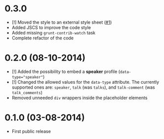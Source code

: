 # 0.3.0 #

* [!] Moved the style to an external style sheet ([#1][])
* Added JSCS to improve the code style
* Added missing `grunt-contrib-watch` task
* Complete refactor of the code

[#1]: https://github.com/AurelioDeRosa/JoindIn.js/issues/1

# 0.2.0 (08-10-2014) #

* [!] Added the possibility to embed a **speaker** profile (`data-type="speaker"`)
* [!] Changed the allowed values for the `data-type` attribute. The currently supported ones are: `speaker`, `talk` (was `talks`), and `talk-comment` (was `talk_comments`)
* Removed unneeded `div` wrappers inside the placeholder elements

# 0.1.0 (03-08-2014) #

* First public release
